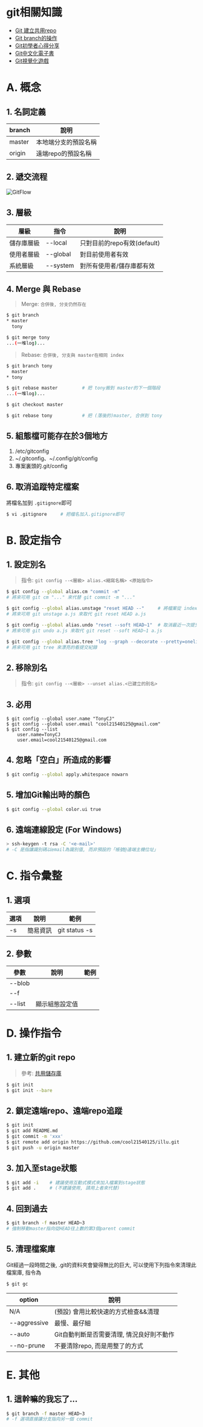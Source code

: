 # git相關知識

- [Git 建立共用repo](https://github.com/doggy8088/Learn-Git-in-30-days/blob/master/zh-tw/03.md)
- [Git branch的操作](https://blog.gogojimmy.net/2012/01/21/how-to-use-git-2-basic-usage-and-worflow/)
- [Git初學者心得分享](http://www.mrmu.com.tw/2011/05/06/git-tutorial-for-beginner/)
- [Git中文化電子書](https://git-scm.com/book/zh-tw/v2)
- [Git視覺化遊戲](http://learngitbranching.js.org/)

# A. 概念
## 1. 名詞定義
branch | 說明
------ | ------
master | 本地端分支的預設名稱
origin | 遠端repo的預設名稱

## 2. 遞交流程
![GitFlow](img/gitFlow.jpg)


## 3. 層級
層級       | 指令     | 說明
--------- | -------- | ---
儲存庫層級 | --local  | 只對目前的repo有效(default)
使用者層級 | --global | 對目前使用者有效
系統層級   | --system | 對所有使用者/儲存庫都有效


## 4. Merge 與 Rebase
> Merge: `合併後, 分支仍然存在`
```sh
$ git branch
* master
  tony

$ git merge tony
...(一堆log)...
```

> Rebase: `合併後, 分支與 master在相同 index`
```sh
$ git branch tony
  master
* tony

$ git rebase master         # 把 tony搬到 master的下一個階段
...(一堆log)...

$ git checkout master

$ git rebase tony           # 把 (落後的)master, 合併到 tony
```

## 5. 組態檔可能存在於3個地方
1. /etc/gitconfig
2. ~/.gitconfig、~/.config/git/config
3. 專案裏頭的.git/config

## 6. 取消追蹤特定檔案
將檔名加到 `.gitignore`即可
```sh
$ vi .gitignore     # 把檔名加入.gitignore即可
```

# B. 設定指令

## 1. 設定別名
> 指令: `git config --<層級> alias.<縮寫名稱> <原始指令>`
```sh
$ git config --global alias.cm "commit -m"
# 將來可用 git cm "..." 來代替 git commit -m "..."

$ git config --global alias.unstage "reset HEAD --"     # 將檔案從 index中移除
# 將來可用 git unstage a.js 來取代 git reset HEAD a.js

$ git config --global alias.undo "reset --soft HEAD~1"  # 取消最近一次提交
# 將來可用 git undo a.js 來取代 git reset --soft HEAD~1 a.js

$ git config --global alias.tree "log --graph --decorate --pretty=oneline --abbrev-commit"
# 將來可用 git tree 來漂亮的看提交紀錄
```

## 2. 移除別名
> 指令: `git config --<層級> --unset alias.<已建立的別名>`

## 3. 必用
```
$ git config --global user.name "TonyCJ"
$ git config --global user.email "cool21540125@gmail.com"
$ git config --list
    user.name=TonyCJ
    user.email=cool21540125@gmail.com
```

## 4. 忽略「空白」所造成的影響
```sh
$ git config --global apply.whitespace nowarn
```

## 5. 增加Git輸出時的顏色
```sh
$ git config --global color.ui true
```

## 6. 遠端連線設定 (For Windows)
```sh
> ssh-keygen -t rsa -C '<e-mail>'
# -C 是指讓識別碼以email為識別值, 而非預設的「帳號@遠端主機位址」
```

# C. 指令彙整
## 1. 選項
選項 | 說明 | 範例 
--- | --- | ---
-s | 簡易資訊 | git status -s


## 2. 參數
 參數   |      說明       | 範例
 ------ | -------------- | ---
 --blob |                |
 --f    |                |
 --list | 顯示組態設定值  | 

# D. 操作指令
## 1. 建立新的git repo
> 參考: [共用儲存庫](https://ithelp.ithome.com.tw/articles/10132804)
```sh
$ git init
$ git init --bare
```


## 2. 鎖定遠端repo、遠端repo追蹤
```sh
$ git init
$ git add README.md
$ git commit -m 'xxx'
$ git remote add origin https://github.com/cool21540125/illu.git
$ git push -u origin master
```

## 3. 加入至stage狀態
```sh
$ git add -i    # 建議使用互動式模式來加入檔案到stage狀態
$ git add .     # (不建議使用, 請用上者來代替)
```

## 4. 回到過去
```sh
$ git branch -f master HEAD~3
# 強制移動master指向從HEAD往上數的第3個parent commit
```

## 5. 清理檔案庫
Git經過一段時間之後, .git的資料夾會變得無比的巨大, 可以使用下列指令來清理此檔案庫, 指令為
```sh
$ git gc
```

option       |                 說明
------------ | ----------------------------------------
N/A          | (預設) 會用比較快速的方式檢查&&清理
--aggressive | 最慢、最仔細
--auto       | Git自動判斷是否需要清理, 情況良好則不動作
--no-prune   | 不要清除repo, 而是用整了的方式


# E. 其他
## 1. 這幹嘛的我忘了...
```sh
$ git branch -f master HEAD~3
# -f 選項直接讓分支指向另一個 commit
```